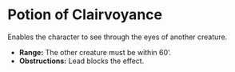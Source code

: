 # Potion of Clairvoyance

Enables the character to see through the eyes of another creature.

- **Range:** The other creature must be within 60’.
- **Obstructions:** Lead blocks the effect.